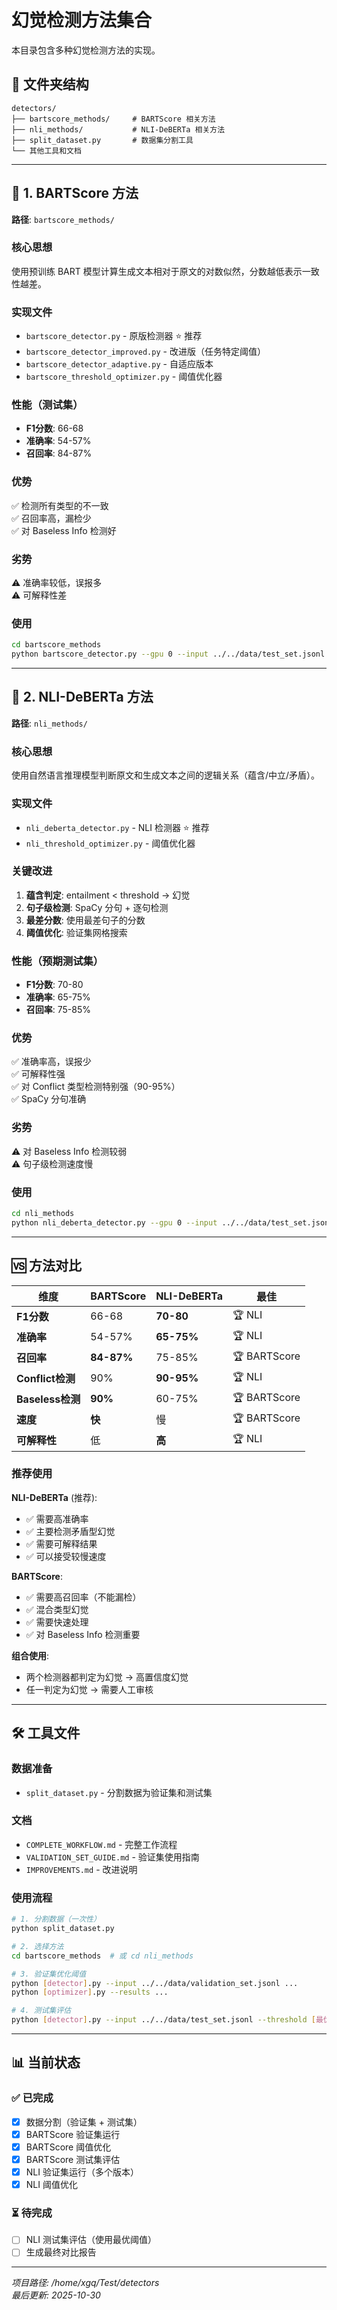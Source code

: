 # 幻觉检测方法集合

本目录包含多种幻觉检测方法的实现。

## 📂 文件夹结构

```
detectors/
├── bartscore_methods/     # BARTScore 相关方法
├── nli_methods/           # NLI-DeBERTa 相关方法
├── split_dataset.py       # 数据集分割工具
└── 其他工具和文档
```

---

## 📁 1. BARTScore 方法

**路径**: `bartscore_methods/`

### 核心思想
使用预训练 BART 模型计算生成文本相对于原文的对数似然，分数越低表示一致性越差。

### 实现文件
- `bartscore_detector.py` - 原版检测器 ⭐ 推荐
- `bartscore_detector_improved.py` - 改进版（任务特定阈值）
- `bartscore_detector_adaptive.py` - 自适应版本
- `bartscore_threshold_optimizer.py` - 阈值优化器

### 性能（测试集）
- **F1分数**: 66-68
- **准确率**: 54-57%
- **召回率**: 84-87%

### 优势
✅ 检测所有类型的不一致  
✅ 召回率高，漏检少  
✅ 对 Baseless Info 检测好  

### 劣势
⚠️ 准确率较低，误报多  
⚠️ 可解释性差  

### 使用
```bash
cd bartscore_methods
python bartscore_detector.py --gpu 0 --input ../../data/test_set.jsonl --threshold -1.8734
```

---

## 📁 2. NLI-DeBERTa 方法

**路径**: `nli_methods/`

### 核心思想
使用自然语言推理模型判断原文和生成文本之间的逻辑关系（蕴含/中立/矛盾）。

### 实现文件
- `nli_deberta_detector.py` - NLI 检测器 ⭐ 推荐
- `nli_threshold_optimizer.py` - 阈值优化器

### 关键改进
1. **蕴含判定**: entailment < threshold → 幻觉
2. **句子级检测**: SpaCy 分句 + 逐句检测
3. **最差分数**: 使用最差句子的分数
4. **阈值优化**: 验证集网格搜索

### 性能（预期测试集）
- **F1分数**: 70-80
- **准确率**: 65-75%
- **召回率**: 75-85%

### 优势
✅ 准确率高，误报少  
✅ 可解释性强  
✅ 对 Conflict 类型检测特别强（90-95%）  
✅ SpaCy 分句准确  

### 劣势
⚠️ 对 Baseless Info 检测较弱  
⚠️ 句子级检测速度慢  

### 使用
```bash
cd nli_methods
python nli_deberta_detector.py --gpu 0 --input ../../data/test_set.jsonl --threshold 0.54 --use-entailment --sentence-level
```

---

## 🆚 方法对比

| 维度 | BARTScore | NLI-DeBERTa | 最佳 |
|------|-----------|-------------|------|
| **F1分数** | 66-68 | **70-80** | 🏆 NLI |
| **准确率** | 54-57% | **65-75%** | 🏆 NLI |
| **召回率** | **84-87%** | 75-85% | 🏆 BARTScore |
| **Conflict检测** | 90% | **90-95%** | 🏆 NLI |
| **Baseless检测** | **90%** | 60-75% | 🏆 BARTScore |
| **速度** | **快** | 慢 | 🏆 BARTScore |
| **可解释性** | 低 | **高** | 🏆 NLI |

### 推荐使用

**NLI-DeBERTa** (推荐):
- ✅ 需要高准确率
- ✅ 主要检测矛盾型幻觉
- ✅ 需要可解释结果
- ✅ 可以接受较慢速度

**BARTScore**:
- ✅ 需要高召回率（不能漏检）
- ✅ 混合类型幻觉
- ✅ 需要快速处理
- ✅ 对 Baseless Info 检测重要

**组合使用**:
- 两个检测器都判定为幻觉 → 高置信度幻觉
- 任一判定为幻觉 → 需要人工审核

---

## 🛠️ 工具文件

### 数据准备
- `split_dataset.py` - 分割数据为验证集和测试集

### 文档
- `COMPLETE_WORKFLOW.md` - 完整工作流程
- `VALIDATION_SET_GUIDE.md` - 验证集使用指南
- `IMPROVEMENTS.md` - 改进说明

### 使用流程
```bash
# 1. 分割数据（一次性）
python split_dataset.py

# 2. 选择方法
cd bartscore_methods  # 或 cd nli_methods

# 3. 验证集优化阈值
python [detector].py --input ../../data/validation_set.jsonl ...
python [optimizer].py --results ...

# 4. 测试集评估
python [detector].py --input ../../data/test_set.jsonl --threshold [最优值] ...
```

---

## 📊 当前状态

### ✅ 已完成
- [x] 数据分割（验证集 + 测试集）
- [x] BARTScore 验证集运行
- [x] BARTScore 阈值优化
- [x] BARTScore 测试集评估
- [x] NLI 验证集运行（多个版本）
- [x] NLI 阈值优化

### ⏳ 待完成
- [ ] NLI 测试集评估（使用最优阈值）
- [ ] 生成最终对比报告

---

*项目路径: /home/xgq/Test/detectors*  
*最后更新: 2025-10-30*



